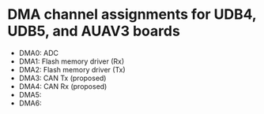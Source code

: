 # DMA channel assignments for UDB4, UDB5, and AUAV3 boards

  * DMA0: ADC
  * DMA1: Flash memory driver (Rx)
  * DMA2: Flash memory driver (Tx)
  * DMA3: CAN Tx (proposed)
  * DMA4: CAN Rx (proposed)
  * DMA5:
  * DMA6: